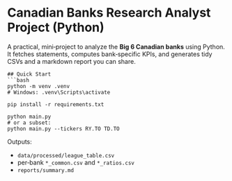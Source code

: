 
# Canadian Banks Research Analyst Project (Python)

A practical, mini‑project to analyze the **Big 6 Canadian banks** using Python. It fetches statements, computes bank‑specific KPIs, and generates tidy CSVs and a markdown report you can share.

```
## Quick Start
```bash
python -m venv .venv
# Windows: .venv\Scripts\activate

pip install -r requirements.txt

python main.py
# or a subset:
python main.py --tickers RY.TO TD.TO
```
Outputs:
- `data/processed/league_table.csv`
- per‑bank `*_common.csv` and `*_ratios.csv`
- `reports/summary.md`
